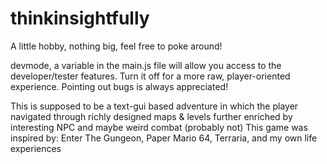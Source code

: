 # thinkinsightfully
A little hobby, nothing big, feel free to poke around!

devmode, a variable in the main.js file will allow you access to the developer/tester features. Turn it off for a more raw, player-oriented experience. Pointing out bugs is always appreciated!

This is supposed to be a text-gui based adventure in which the player navigated through richly designed maps & levels further enriched by interesting NPC and maybe weird combat (probably not)
This game was inspired by: Enter The Gungeon, Paper Mario 64, Terraria, and my own life experiences
